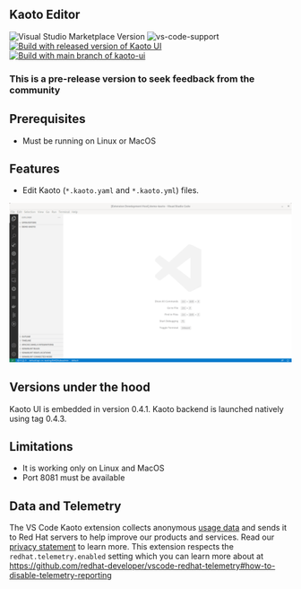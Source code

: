 ## Kaoto Editor

![Visual Studio Marketplace Version](https://img.shields.io/visual-studio-marketplace/v/redhat.vscode-kaoto.svg)
![vs-code-support](https://img.shields.io/badge/Visual%20Studio%20Code-1.46.0+-blue.svg)
[![Build with released version of Kaoto UI](https://github.com/KaotoIO/vscode-kaoto/actions/workflows/ci.yaml/badge.svg)](https://github.com/KaotoIO/vscode-kaoto/actions/workflows/ci.yaml)
[![Build with main branch of kaoto-ui](https://github.com/KaotoIO/vscode-kaoto/actions/workflows/main-kaoto.yaml/badge.svg)](https://github.com/KaotoIO/vscode-kaoto/actions/workflows/main-kaoto.yaml)

### **This is a pre-release version to seek feedback from the community**

## Prerequisites

- Must be running on Linux or MacOS

## Features

- Edit Kaoto (`*.kaoto.yaml` and `*.kaoto.yml`) files.

![Create file named demo.kaoto.yaml, it opens automatically, then add 2 steps in embedded Kaoto UI and save the editor](images/basicDemo.gif)

## Versions under the hood

Kaoto UI is embedded in version 0.4.1. Kaoto backend is launched natively using tag 0.4.3.

## Limitations

- It is working only on Linux and MacOS
- Port 8081 must be available

## Data and Telemetry

The VS Code Kaoto extension collects anonymous [usage data](USAGE_DATA.md) and sends it to Red Hat servers to help improve our products and services. Read our [privacy statement](https://developers.redhat.com/article/tool-data-collection) to learn more. This extension respects the `redhat.telemetry.enabled` setting which you can learn more about at https://github.com/redhat-developer/vscode-redhat-telemetry#how-to-disable-telemetry-reporting
